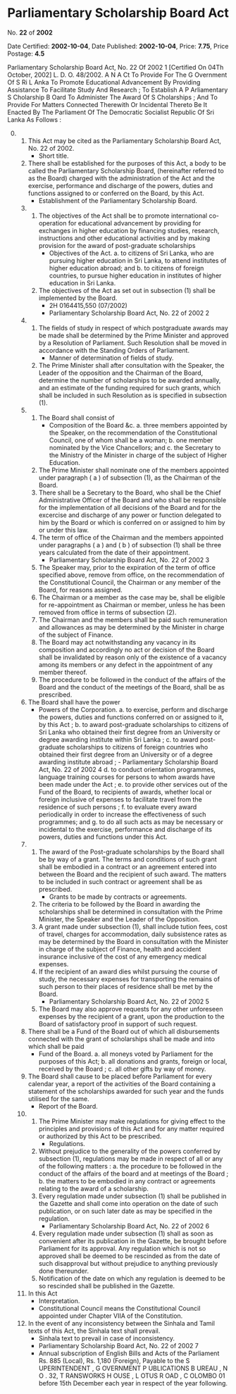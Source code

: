# Parliamentary  Scholarship  Board Act

No. **22** of **2002**

Date Certified: **2002-10-04**, Date Published: **2002-10-04**, Price: **7.75**, Price Postage: **4.5**

Parliamentary Scholarship Board Act, No. 22 Of 2002 1
[Certified On 04Th October, 2002]
L. D.  O. 48/2002.
A N  A Ct   To   Provide   For   The  G Overnment   Of  S Ri  L Anka   To
Promote   Educational   Advancement   By   Providing   Assistance
To   Facilitate   Study   And   Research ;  To   Establish   A P Arliamentary  S Cholarship  B Oard   To   Administer   The   Award
Of  S Cholarships ;  And   To   Provide   For   Matters   Connected
Therewith   Or   Incidental   Thereto
Be It Enacted By The Parliament Of The Democratic Socialist Republic Of Sri Lanka As Follows :

0. 
    1. This Act may be cited as the Parliamentary Scholarship Board Act, No. 22 of 2002.
        - Short title.
    2. There shall be established for the purposes of this Act, a body to be called the Parliamentary Scholarship Board, (hereinafter referred to as the Board) charged with the administration of the Act and the exercise, performance and discharge of the powers, duties and functions assigned to or conferred on the Board, by this Act.
        - Establishment of the Parliamentary Scholarship Board.
    3. 
        1. The objectives of the Act shall be to promote international co-operation for educational advancement by providing for exchanges in higher education by financing studies, research, instructions and other educational activities and by making provision for the award of post-graduate scholarships
            - Objectives of the Act.
            a. to citizens of Sri Lanka, who are pursuing higher education in Sri Lanka, to attend institutes of higher education abroad; and
            b. to citizens of foreign countries, to pursue higher education  in institutes of higher education in Sri Lanka.
        2. The objectives of the Act as set out in subsection (1) shall be implemented by the Board.
            - 2H 0164415,550 (07/2002)
            - Parliamentary Scholarship Board Act, No. 22 of 2002 2
    4. 
        1. The fields of study in respect of which postgraduate awards may be made shall be determined by the Prime Minister and approved by a Resolution of Parliament. Such Resolution shall be moved in accordance with the Standing Orders of Parliament.
            - Manner of determination of fields of study.
        2. The Prime Minister shall after consultation with the Speaker, the Leader of the opposition and the Chairman of the Board, determine the number of scholarships to be awarded annually, and an estimate of the funding required for such grants, which shall be included in such Resolution as is specified in subsection (1).
    5. 
        1. The Board shall consist of
            - Composition of the Board &c.
            a. three members appointed by the Speaker, on the recommendation of the Constitutional Council, one of whom shall be a woman;
            b. one member nominated by the Vice Chancellors; and
            c. the Secretary to the Ministry of the Minister in charge of the subject of Higher Education.
        2. The Prime Minister shall nominate one of the members appointed under paragraph ( a ) of subsection (1),  as the Chairman of the Board.
        3. There shall be a Secretary to the Board, who shall be the Chief Administrative Officer of the Board and who shall be responsible for the implementation of all decisions of the Board and for the excercise and discharge of any power or function delegated to him by the Board or which is conferred on or assigned to him by or under this law.
        4. The term of office of the Chairman and the members appointed under paragraphs ( a ) and ( b ) of subsection (1) shall be three years calculated from the date of their appointment.
            - Parliamentary Scholarship Board Act, No. 22 of 2002 3
        5. The Speaker may, prior to the expiration of the term of office specified above, remove from office, on the recommendation of the Constitutional Council, the Chairman or any member of the Board, for reasons assigned.
        6. The Chairman or a member as the case may be, shall be eligible for re-appointment as Chairman or member, unless he has been removed from office in terms of subsection (2).
        7. The Chairman and the members shall be paid such remuneration and allowances as may be determined by the Minister in charge of the subject of Finance.
        8. The Board may act notwithstanding any vacancy in its composition and accordingly no act or decision of the Board shall be invalidated by reason only of the existence of a vacancy among its members or any defect in the appointment of any member thereof.
        9. The procedure to be followed in the conduct of the affairs of the Board and the conduct of the meetings of the Board, shall be as prescribed.
    6. The Board shall have the power
        - Powers of the Corporation.
            a. to exercise, perform and discharge the powers, duties and functions conferred on or assigned to it, by this Act ;
            b. to award post-graduate scholarships to citizens of Sri Lanka who obtained their first degree from an University or degree awarding institute within Sri Lanka ;
            c. to award post-graduate scholarships to citizens of foreign countries who obtained their first degree from an University or  of a degree awarding institute abroad ;
                - Parliamentary Scholarship Board Act, No. 22 of 2002 4
            d. to conduct orientation programmes, language training courses for persons to whom awards have been made under the Act ;
            e. to provide other services out of the Fund of the Board, to recipients of awards, whether local or foreign inclusive of expenses to facilitate travel from the residence of such persons ;
            f. to evaluate every award periodically in order to increase the effectiveness of such programmes; and
            g. to do all such acts as may be necessary or incidental to the exercise, performance and discharge of its powers, duties and functions under this Act.
    7. 
        1. The award of the Post-graduate scholarships by the Board shall be by way of a grant. The terms and conditions of such grant shall be embodied in a contract or an agreement entered into between the Board and the recipient of such award. The matters to be included in such contract or agreement shall be as prescribed.
            - Grants to be made by contracts or agreements.
        2. The criteria to be followed by the Board in awarding the scholarships shall be determined in consultation with the Prime Minister, the Speaker and the Leader of the Opposition.
        3. A grant made under subsection (1), shall include tution fees, cost of travel, charges for accommodation, daily subsistence rates as may be determined by the Board in consultation with the Minister in charge of the subject of Finance, health and accident insurance inclusive of the cost of any emergency medical expenses.
        4. If the recipient of an award dies whilst pursuing the course of study, the necessary expenses for transporting the remains of such person to their places of residence shall be met by the Board.
            - Parliamentary Scholarship Board Act, No. 22 of 2002 5
        5. The Board may also approve requests for any other unforeseen expenses by the recipient of a grant, upon the production to the Board of satisfactory proof in support of such request.
    8. There shall be a Fund of the Board out of which all disbursements connected with the grant of scholarships shall be made and into which shall be paid
        - Fund of the Board.
            a. all moneys voted by Parliament for the purposes of this Act;
            b. all donations and grants, foreign or local, received by the Board ;
            c. all other gifts by way of money.
    9. The Board shall cause to be placed before Parliament for every calendar year, a report of the activities of the Board containing a statement of the scholarships awarded for such year and the funds utilised for the same.
        - Report of the Board.
    10. 
        1. The Prime Minister may make regulations for giving effect to the principles and provisions of this Act and for any matter required or authorized by this Act to be prescribed.
            - Regulations.
        2. Without prejudice to the generality of the powers conferred by subsection (1), regulations may be made in respect of all or any of the following matters :
            a. the procedure to be followed in the conduct of the affairs of the board and at meetings of the Board ;
            b. the matters to be embodied in any contract or agreements relating to the award of a scholarship.
        3. Every regulation made under subsection (1) shall be published in the Gazette and shall come into operation on the date of such publication, or on such later date as may be specified in the regulation.
            - Parliamentary Scholarship Board Act, No. 22 of 2002 6
        4. Every regulation made under subsection (1) shall as soon as convenient after its publication in the Gazette, be brought before Parliament for its approval. Any regulation which is not so approved shall be deemed to be rescinded as from the date of such disapproval but without prejudice to anything previously done thereunder.
        5. Notification of the date on which any regulation is deemed to be so rescinded shall be published in the Gazette.
    11. In this Act
        - Interpretation.
        - Constitutional Council means the Constitutional Council appointed under Chapter VIIA of the Constitution.
    12. In the event of any inconsistency between the Sinhala and Tamil texts of this Act, the Sinhala text shall prevail.
        - Sinhala text to prevail in case of inconsistency.
        - Parliamentary Scholarship Board Act, No. 22 of 2002 7
        - Annual subscription of English Bills and Acts of the Parliament Rs. 885 (Local), Rs. 1,180 (Foreign), Payable to the S UPERINTENDENT , G OVERNMENT  P UBLICATIONS  B UREAU , N O . 32, T RANSWORKS   H OUSE ,  L OTUS   R OAD ,  C OLOMBO  01  before  15th  December  each  year  in   respect  of the year following.